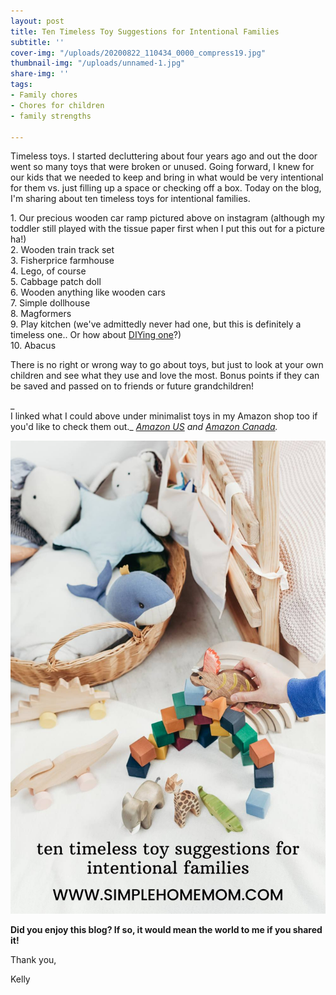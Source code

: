 ```yaml
---
layout: post
title: Ten Timeless Toy Suggestions for Intentional Families
subtitle: ''
cover-img: "/uploads/20200822_110434_0000_compress19.jpg"
thumbnail-img: "/uploads/unnamed-1.jpg"
share-img: ''
tags:
- Family chores
- Chores for children
- family strengths

---
```

Timeless toys.  I started decluttering about four years ago and out the door went so many toys that were broken or unused. Going forward, I knew for our kids that we needed to keep and bring in what would be very intentional for them vs. just filling up a space or checking off a box. Today on the blog, I'm sharing about ten timeless toys for intentional families. 

  
1\. Our precious wooden car ramp pictured above on instagram (although my toddler still played with the tissue paper first when I put this out for a picture ha!)   
2\. Wooden train track set  
3\. Fisherprice farmhouse  
4\. Lego, of course  
5\. Cabbage patch doll  
6\. Wooden anything like wooden cars  
7\. Simple dollhouse  
8\. Magformers  
9\. Play kitchen (we've admittedly never had one, but this is definitely a timeless one.. Or how about [DIYing one](https://www.rookiemoms.com/build-your-toddler-a-play-kitchen/)?)   
10\. Abacus  
  
There is no right or wrong way to go about toys, but just to look at your own children and see what they use and love the most. Bonus points if they can be saved and passed on to friends or future grandchildren! 

_  
I linked what I could above under minimalist toys in my Amazon shop too if you'd like to check them out._ [_Amazon US_](www.amazon.com/shop/eastcoastkelly) _and_ [_Amazon Canada_](www.amazon.ca/shop/eastcoastkelly)_._ 

![A picture of wooden toys.](/uploads/unnamed-1.jpg "toyskids")  
  
**Did you enjoy this blog? If so, it would mean the world to me if you shared it!**

Thank you,

Kelly